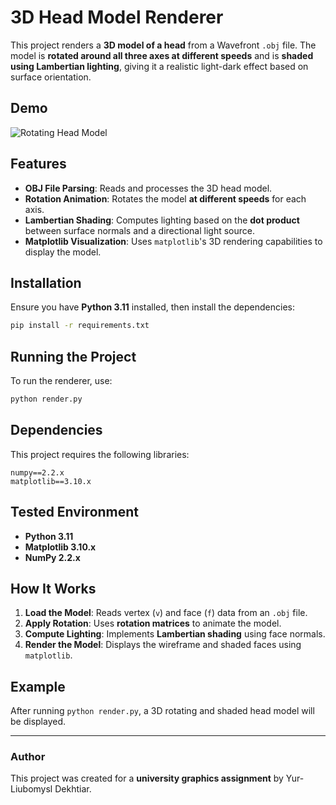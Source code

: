# 3D Head Model Renderer  

This project renders a **3D model of a head** from a Wavefront `.obj` file. The model is **rotated around all three axes at different speeds** and is **shaded using Lambertian lighting**, giving it a realistic light-dark effect based on surface orientation.

## Demo  
![Rotating Head Model](assets/demo.gif)

## Features  
- **OBJ File Parsing**: Reads and processes the 3D head model.  
- **Rotation Animation**: Rotates the model **at different speeds** for each axis.  
- **Lambertian Shading**: Computes lighting based on the **dot product** between surface normals and a directional light source.  
- **Matplotlib Visualization**: Uses `matplotlib`'s 3D rendering capabilities to display the model.  

## Installation  
Ensure you have **Python 3.11** installed, then install the dependencies:  
```sh
pip install -r requirements.txt
```

## Running the Project

To run the renderer, use:
```sh
python render.py
```

## Dependencies
This project requires the following libraries:

```
numpy==2.2.x
matplotlib==3.10.x
```

## Tested Environment  
- **Python 3.11**  
- **Matplotlib 3.10.x**  
- **NumPy 2.2.x**  

## How It Works  
1. **Load the Model**: Reads vertex (`v`) and face (`f`) data from an `.obj` file.  
2. **Apply Rotation**: Uses **rotation matrices** to animate the model.  
3. **Compute Lighting**: Implements **Lambertian shading** using face normals.  
4. **Render the Model**: Displays the wireframe and shaded faces using `matplotlib`.  

## Example  
After running `python render.py`, a 3D rotating and shaded head model will be displayed.

---

### Author  
This project was created for a **university graphics assignment** by Yur-Liubomysl Dekhtiar.